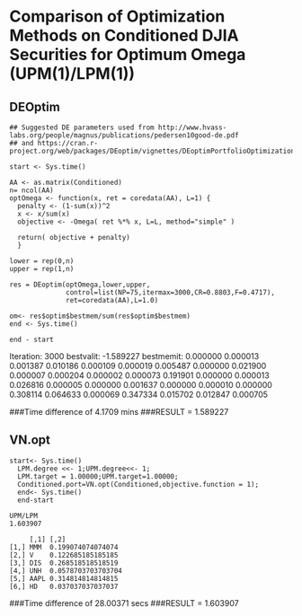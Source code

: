# Comparison of Optimization Methods on Conditioned DJIA Securities for Optimum Omega (UPM(1)/LPM(1))
## DEOptim
```{r}
## Suggested DE parameters used from http://www.hvass-labs.org/people/magnus/publications/pedersen10good-de.pdf
## and https://cran.r-project.org/web/packages/DEoptim/vignettes/DEoptimPortfolioOptimization.pdf

start <- Sys.time()

AA <- as.matrix(Conditioned)
n= ncol(AA)
optOmega <- function(x, ret = coredata(AA), L=1) {
  penalty <- (1-sum(x))^2
  x <- x/sum(x)
  objective <- -Omega( ret %*% x, L=L, method="simple" ) 
  
  return( objective + penalty)
  }

lower = rep(0,n)
upper = rep(1,n)

res = DEoptim(optOmega,lower,upper,
              control=list(NP=75,itermax=3000,CR=0.8803,F=0.4717),
              ret=coredata(AA),L=1.0)
              
om<- res$optim$bestmem/sum(res$optim$bestmem)
end <- Sys.time()

end - start
```
Iteration: 3000 bestvalit: -1.589227 bestmemit:    0.000000    0.000013    0.001387    0.010186    0.000109    0.000019    0.005487    0.000000    0.021900    0.000007    0.000204    0.000002    0.000073    0.191901    0.000000    0.000013    0.026816    0.000005    0.000000    0.001637    0.000000    0.000010    0.000000    0.308114    0.064633    0.000069    0.347334    0.015702    0.012847    0.000705

###Time difference of 4.1709 mins
###RESULT = 1.589227


## VN.opt
```{r}
start<- Sys.time()
  LPM.degree <<- 1;UPM.degree<<- 1;
  LPM.target = 1.00000;UPM.target=1.00000;
  Conditioned.port=VN.opt(Conditioned,objective.function = 1);
  end<- Sys.time()
  end-start
  
UPM/LPM 
1.603907 

     [,1] [,2]              
[1,] MMM  0.199074074074074 
[2,] V    0.122685185185185 
[3,] DIS  0.268518518518519 
[4,] UNH  0.0578703703703704
[5,] AAPL 0.314814814814815 
[6,] HD   0.037037037037037 
```
###Time difference of 28.00371 secs
###RESULT = 1.603907


